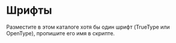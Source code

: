 # Шрифты

Разместите в этом каталоге хотя бы один шрифт (TrueType или OpenType), пропишите его имя в скрипте.
